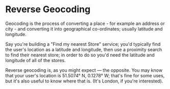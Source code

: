 # Reverse Geocoding

Geocoding is the process of converting a place - for example an address or city - and converting it into geographical co-ordinates; usually latitude and longitude.

Say you're building a "Find my nearest Store" service; you'd typically find the user's location as a latitude and longitude, then use a proximity search to find their nearest store; in order to do so you'd need the latitude and longitude of all of the stores.

Reverse geocoding is, as you might expect &mdash; the opposite. You may know that your user's location is 51.5074° N, 0.1278° W; that's fine for some uses, but it's also useful to know where that is. (It's London, if you're interested).
